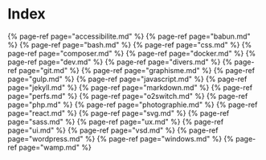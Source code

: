 # Index

{% page-ref page="accessibilite.md" %}
{% page-ref page="babun.md" %}
{% page-ref page="bash.md" %}
{% page-ref page="css.md" %}
{% page-ref page="composer.md" %}
{% page-ref page="docker.md" %}
{% page-ref page="dev.md" %}
{% page-ref page="divers.md" %}
{% page-ref page="git.md" %}
{% page-ref page="graphisme.md" %}
{% page-ref page="gulp.md" %}
{% page-ref page="javascript.md" %}
{% page-ref page="jekyll.md" %}
{% page-ref page="markdown.md" %}
{% page-ref page="perfs.md" %}
{% page-ref page="o2switch.md" %}
{% page-ref page="php.md" %}
{% page-ref page="photographie.md" %}
{% page-ref page="react.md" %}
{% page-ref page="svg.md" %}
{% page-ref page="sass.md" %}
{% page-ref page="ux.md" %}
{% page-ref page="ui.md" %}
{% page-ref page="vsd.md" %}
{% page-ref page="wordpress.md" %}
{% page-ref page="windows.md" %}
{% page-ref page="wamp.md" %}